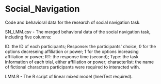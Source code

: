 # Social_Navigation
Code and behavioral data for the research of social navigation task.

SN_LMM.csv - The merged behavioral data of the social navigation task, including five columns:
  
  ID: the ID of each participants;
  Response: the participants' choice, 0 for the options decreseing affiliation or power; 1 for the options increasing affiliation or power;
  RT: the response time (second);
  Type: the task information of each trial, either affiliation or power;
  characterlist: the name of fictional characters participants were required to interacted with.
 
 LMM.R - The R script of linear mixed model (lmerTest required).
